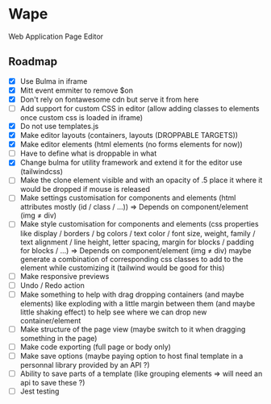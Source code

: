 # Wape
Web Application Page Editor

## Roadmap
- [X] Use Bulma in iframe
- [X] Mitt event emmiter to remove $on
- [X] Don't rely on fontawesome cdn but serve it from here
- [ ] Add support for custom CSS in editor (allow adding classes to elements once custom css is loaded in iframe)
- [X] Do not use templates.js
- [X] Make editor layouts (containers, layouts (DROPPABLE TARGETS))
- [X] Make editor elements (html elements (no forms elements for now))
- [ ] Have to define what is droppable in what
- [X] Change bulma for utility framework and extend it for the editor use (tailwindcss)
- [ ] Make the clone element visible and with an opacity of .5 place it where it would be dropped if mouse is released
- [ ] Make settings customisation for components and elements (html attributes mostly (id / class / ...)) => Depends on component/element (img ≠ div)
- [ ] Make style customisation for components and elements (css properties like display / borders / bg colors / text color / font size, weight, family / text alignment / line height, letter spacing, margin for blocks / padding for blocks / ...) => Depends on component/element (img ≠ div) maybe generate a combination of corresponding css classes to add to the element while customizing it (tailwind would be good for this)
- [ ] Make responsive previews
- [ ] Undo / Redo action
- [ ] Make something to help with drag dropping containers (and maybe elements) like exploding with a little margin between them (and maybe little shaking effect) to help see where we can drop new container/element
- [ ] Make structure of the page view (maybe switch to it when dragging something in the page)
- [ ] Make code exporting (full page or body only)
- [ ] Make save options (maybe paying option to host final template in a personnal library provided by an API ?)
- [ ] Ability to save parts of a template (like grouping elements => will need an api to save these ?)
- [ ] Jest testing
